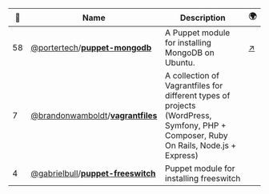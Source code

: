 |:star2: | Name | Description | 🌍|
|---|---|---|---|
|58|[@portertech](https://github.com/portertech)/[**puppet-mongodb**](https://github.com/portertech/puppet-mongodb)|A Puppet module for installing MongoDB on Ubuntu.|[:arrow_upper_right:](http://forge.puppetlabs.com/portertech/mongodb)|
|7|[@brandonwamboldt](https://github.com/brandonwamboldt)/[**vagrantfiles**](https://github.com/brandonwamboldt/vagrantfiles)|A collection of Vagrantfiles for different types of projects (WordPress, Symfony, PHP + Composer, Ruby On Rails, Node.js + Express)||
|4|[@gabrielbull](https://github.com/gabrielbull)/[**puppet-freeswitch**](https://github.com/gabrielbull/puppet-freeswitch)|Puppet module for installing freeswitch||

